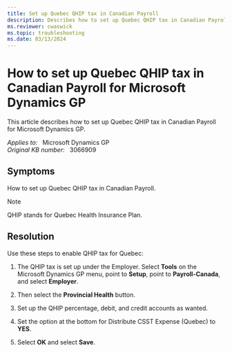 ```yaml
---
title: Set up Quebec QHIP tax in Canadian Payroll
description: Describes how to set up Quebec QHIP tax in Canadian Payroll for Microsoft Dynamics GP.
ms.reviewer: cwaswick
ms.topic: troubleshooting
ms.date: 03/13/2024
---
```

# How to set up Quebec QHIP tax in Canadian Payroll for Microsoft Dynamics GP

This article describes how to set up Quebec QHIP tax in Canadian Payroll for Microsoft Dynamics GP.

_Applies to:_ &nbsp; Microsoft Dynamics GP  
_Original KB number:_ &nbsp; 3066909

## Symptoms

How to set up Quebec QHIP tax in Canadian Payroll.

> [!NOTE]
> QHIP stands for Quebec Health Insurance Plan.

## Resolution

Use these steps to enable QHIP tax for Quebec:

1. The QHIP tax is set up under the Employer. Select **Tools** on the Microsoft Dynamics GP menu, point to **Setup**, point to **Payroll-Canada**, and select **Employer**.

2. Then select the **Provincial Health** button.

3. Set up the QHIP percentage, debit, and credit accounts as wanted.

4. Set the option at the bottom for Distribute CSST Expense (Quebec) to **YES**.

5. Select **OK** and select **Save**.
